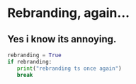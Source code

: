# Rebranding, again...

## Yes i know its annoying.

```py
rebranding = True
if rebranding:
   print("rebranding ts once again")
   break
```
